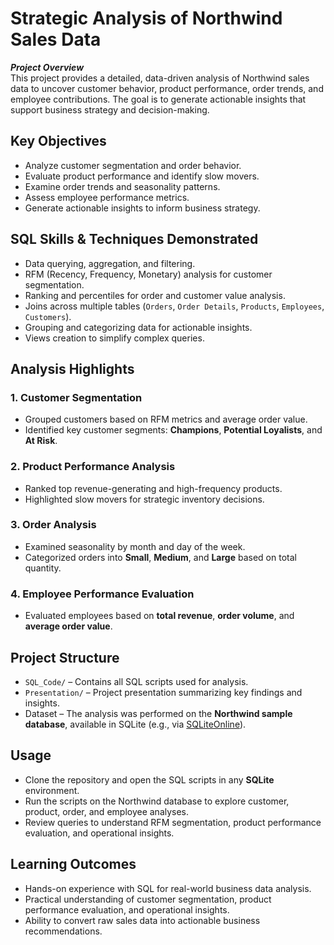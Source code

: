 # Strategic Analysis of Northwind Sales Data

***Project Overview***  
This project provides a detailed, data-driven analysis of Northwind sales data to uncover customer behavior, product performance, order trends, and employee contributions. The goal is to generate actionable insights that support business strategy and decision-making.  

## Key Objectives
- Analyze customer segmentation and order behavior.  
- Evaluate product performance and identify slow movers.  
- Examine order trends and seasonality patterns.  
- Assess employee performance metrics.  
- Generate actionable insights to inform business strategy.  

## SQL Skills & Techniques Demonstrated
- Data querying, aggregation, and filtering.  
- RFM (Recency, Frequency, Monetary) analysis for customer segmentation.  
- Ranking and percentiles for order and customer value analysis.  
- Joins across multiple tables (`Orders`, `Order Details`, `Products`, `Employees`, `Customers`).  
- Grouping and categorizing data for actionable insights.  
- Views creation to simplify complex queries.  

## Analysis Highlights

### 1. Customer Segmentation
- Grouped customers based on RFM metrics and average order value.  
- Identified key customer segments: **Champions**, **Potential Loyalists**, and **At Risk**.  

### 2. Product Performance Analysis
- Ranked top revenue-generating and high-frequency products.  
- Highlighted slow movers for strategic inventory decisions.  

### 3. Order Analysis
- Examined seasonality by month and day of the week.  
- Categorized orders into **Small**, **Medium**, and **Large** based on total quantity.  

### 4. Employee Performance Evaluation
- Evaluated employees based on **total revenue**, **order volume**, and **average order value**.  

## Project Structure
- `SQL_Code/` – Contains all SQL scripts used for analysis.  
- `Presentation/` – Project presentation summarizing key findings and insights.  
- Dataset – The analysis was performed on the **Northwind sample database**, available in SQLite (e.g., via [SQLiteOnline](https://sqliteonline.com/)).

## Usage
- Clone the repository and open the SQL scripts in any **SQLite** environment.  
- Run the scripts on the Northwind database to explore customer, product, order, and employee analyses.  
- Review queries to understand RFM segmentation, product performance evaluation, and operational insights.

## Learning Outcomes
- Hands-on experience with SQL for real-world business data analysis.  
- Practical understanding of customer segmentation, product performance evaluation, and operational insights.  
- Ability to convert raw sales data into actionable business recommendations. 
